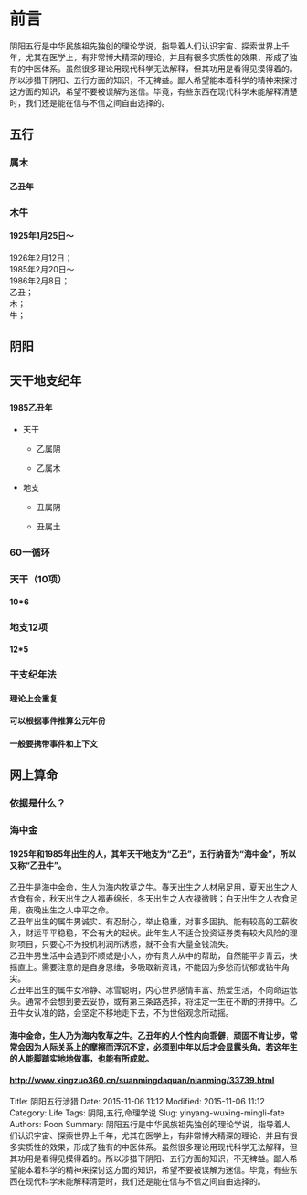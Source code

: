 
# **前言**
阴阳五行是中华民族祖先独创的理论学说，指导着人们认识宇宙、探索世界上千年，尤其在医学上，有非常博大精深的理论，并且有很多实质性的效果，形成了独有的中医体系。虽然很多理论用现代科学无法解释，但其功用是看得见摸得着的。所以涉猎下阴阳、五行方面的知识，不无裨益。鄙人希望能本着科学的精神来探讨这方面的知识，希望不要被误解为迷信。毕竟，有些东西在现代科学未能解释清楚时，我们还是能在信与不信之间自由选择的。

## 五行

### 属木

#### 乙丑年

### 木牛

#### 1925年1月25日～  
  1926年2月12日；  
  1985年2月20日～  
  1986年2月8日；  
  乙丑；  
  木；  
  牛；

## 阴阳

## 天干地支纪年

### 

#### 1985乙丑年

- 天干

	- 乙属阴

	- 乙属木

- 地支

	- 丑属阴

	- 丑属土

### 60一循环

### 天干（10项）

#### 10*6

### 地支12项

#### 12*5

### 干支纪年法

#### 理论上会重复

#### 可以根据事件推算公元年份

#### 一般要携带事件和上下文

## 网上算命

### 依据是什么？

### 海中金

#### 1925年和1985年出生的人，其年天干地支为“乙丑”，五行纳音为“海中金”，所以又称“乙丑牛”。  
  乙丑牛是海中金命，生人为海内牧草之牛。春天出生之人材帛足用，夏天出生之人衣食有余，秋天出生之人福寿绵长，冬天出生之人衣禄微贱；白天出生之人衣食足用，夜晚出生之人中平之命。  
  乙丑年出生的属牛男诚实、有忍耐心，举止稳重，对事多固执。能有较高的工薪收入，财运平平稳稳，不会有大的起伏。此年生人不适合投资证券类有较大风险的理财项目，只要心不为投机利润所诱惑，就不会有大量金钱流失。  
  乙丑牛男生活中会遇到不顺或是小人，亦有贵人从中的帮助，自然能平步青云，扶摇直上。需要注意的是自身思维，多吸取新资讯，不能因为多愁而忧郁或钻牛角尖。  
  乙丑年出生的属牛女冷静、冰雪聪明，内心世界感情丰富、热爱生活，不向命运低头。通常不会想到要去妥协，或有第三条路选择，将注定一生在不断的拼搏中。乙丑牛女认准的路，会坚定不移地走下去，不为世俗观念所动摇。

#### 海中金命，生人乃为海内牧草之牛。乙丑年的人个性内向乖僻，顽固不肯让步，常常会因为人际关系上的摩擦而浮沉不定，必须到中年以后才会显露头角。若这年生的人能脚踏实地地做事，也能有所成就。

#### http://www.xingzuo360.cn/suanmingdaquan/nianming/33739.html



Title: 阴阳五行涉猎
Date: 2015-11-06 11:12
Modified: 2015-11-06 11:12
Category: Life
Tags: 阴阳,五行,命理学说
Slug: yinyang-wuxing-mingli-fate
Authors: Poon
Summary:  阴阳五行是中华民族祖先独创的理论学说，指导着人们认识宇宙、探索世界上千年，尤其在医学上，有非常博大精深的理论，并且有很多实质性的效果，形成了独有的中医体系。虽然很多理论用现代科学无法解释，但其功用是看得见摸得着的。所以涉猎下阴阳、五行方面的知识，不无裨益。鄙人希望能本着科学的精神来探讨这方面的知识，希望不要被误解为迷信。毕竟，有些东西在现代科学未能解释清楚时，我们还是能在信与不信之间自由选择的。

